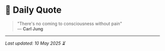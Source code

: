 # 📜 Daily Quote

> "There's no coming to consciousness without pain"  
> — **Carl Jung**

---

_Last updated: 10 May 2025 ⏳_
